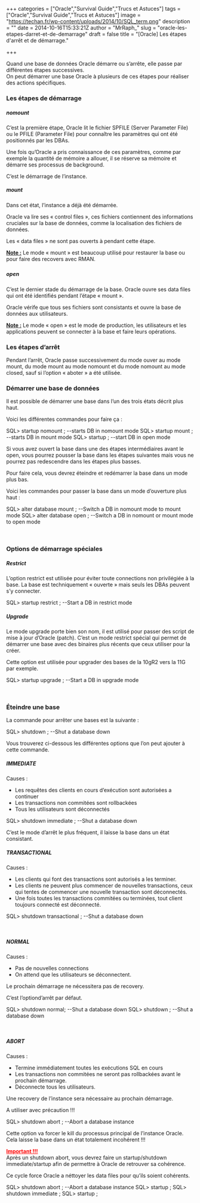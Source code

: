 +++
categories = ["Oracle","Survival Guide","Trucs et Astuces"]
tags = ["Oracle","Survival Guide","Trucs et Astuces"]
image = "https://techan.fr/wp-content/uploads/2014/10/SQL_term.png"
description = ""
date = 2014-10-16T15:33:21Z
author = "MrRaph_"
slug = "oracle-les-etapes-darret-et-de-demarrage"
draft = false
title = "[Oracle] Les étapes d'arrêt et de démarrage."

+++


Quand une base de données Oracle démarre ou s’arrête, elle passe par différentes étapes successives.  
 On peut démarrer une base Oracle à plusieurs de ces étapes pour réaliser des actions spécifiques.

### Les étapes de démarrage

##### nomount

C’est la première étape, Oracle lit le fichier SPFILE (Server Parameter File) ou le PFILE (Parameter File) pour connaître les paramètres qui ont été positionnés par les DBAs.

Une fois qu’Oracle a pris connaissance de ces paramètres, comme par exemple la quantité de mémoire a allouer, il se réserve sa mémoire et démarre ses processus de background.

C’est le démarrage de l’instance.

##### mount

Dans cet état, l’instance a déjà été démarrée.

Oracle va lire ses « control files », ces fichiers contiennent des informations cruciales sur la base de données, comme la localisation des fichiers de données.

Les « data files » ne sont pas ouverts à pendant cette étape.

<span style="text-decoration: underline;">**Note :**</span> Le mode « mount » est beaucoup utilisé pour restaurer la base ou pour faire des recovers avec RMAN.

##### 

##### open

C’est le dernier stade du démarrage de la base. Oracle ouvre ses data files qui ont été identifiés pendant l’étape « mount ».

Oracle vérife que tous ses fichiers sont consistants et ouvre la base de données aux utilisateurs.

<span style="text-decoration: underline;">**Note :**</span> Le mode « open » est le mode de production, les utilisateurs et les applications peuvent se connecter à la base et faire leurs opérations.

### Les étapes d’arrêt

Pendant l’arrêt, Oracle passe successivement du mode ouver au mode mount, du mode mount au mode nomount et du mode nomount au mode closed, sauf si l’option « aboter » a été utilisée.

### Démarrer une base de données

Il est possible de démarrer une base dans l’un des trois états décrit plus haut.

Voici les différentes commandes pour faire ça :

SQL> startup nomount ; --starts DB in nomount mode SQL> startup mount ; --starts DB in mount mode SQL> startup ; --start DB in open mode

Si vous avez ouvert la base dans une des étapes intermédiaires avant le open, vous pourrez pousser la base dans les étapes suivantes mais vous ne pourrez pas redescendre dans les étapes plus basses.

Pour faire cela, vous devrez éteindre et redémarrer la base dans un mode plus bas.

Voici les commandes pour passer la base dans un mode d’ouverture plus haut :

SQL> alter database mount ; --Switch a DB in nomount mode to mount mode SQL> alter database open ; --Switch a DB in nomount or mount mode to open mode

 

### Options de démarrage spéciales

##### Restrict

L’option restrict est utilisée pour éviter toute connections non privilégiée à la base. La base est techniquement « ouverte » mais seuls les DBAs peuvent s’y connecter.

SQL> startup restrict ; --Start a DB in restrict mode

##### Upgrade

Le mode upgrade porte bien son nom, il est utilisé pour passer des script de mise à jour d’Oracle (patch). C’est un mode restrict spécial qui permet de démarrer une base avec des binaires plus récents que ceux utiliser pour la créer.

Cette option est utilisée pour upgrader des bases de la 10gR2 vers la 11G par exemple.

SQL> startup upgrade ; --Start a DB in upgrade mode

 

### Éteindre une base

La commande pour arrêter une bases est la suivante :

SQL> shutdown ; --Shut a database down

Vous trouverez ci-dessous les différentes options que l’on peut ajouter à cette commande.

##### IMMEDIATE

Causes :

- Les requêtes des clients en cours d’exécution sont autorisées a continuer
- Les transactions non commitées sont rollbackées
- Tous les utilisateurs sont déconnectés

SQL> shutdown immediate ; --Shut a database down

C’est le mode d’arrêt le plus fréquent, il laisse la base dans un état consistant.

##### TRANSACTIONAL

Causes :

- Les clients qui font des transactions sont autorisés a les terminer.
- Les clients ne peuvent plus commencer de nouvelles transactions, ceux qui tentes de commencer une nouvelle transaction sont déconnectés.
- Une fois toutes les transactions commitées ou terminées, tout client toujours connecté est déconnecté.

SQL> shutdown transactional ; --Shut a database down

 

##### NORMAL

Causes :

- Pas de nouvelles connections
- On attend que les utilisateurs se déconnectent.

Le prochain démarrage ne nécessitera pas de recovery.

C’est l’optiond’arrêt par défaut.

SQL> shutdown normal; --Shut a database down SQL> shutdown ; --Shut a database down

 

##### ABORT

Causes :

- Termine immédiatement toutes les exécutions SQL en cours
- Les transactions non commitées ne seront pas rollbackées avant le prochain démarrage.
- Déconnecte tous les utilisateurs.

Une recovery de l’instance sera nécessaire au prochain démarrage.

A utiliser avec précaution !!!

SQL> shutdown abort ; --Abort a database instance

Cette option va forcer le kill du processus principal de l’instance Oracle. Cela laisse la base dans un état totalement incohérent !!!

<span style="text-decoration: underline; color: #ff0000;">**Important !!!**</span>  
 Après un shutdown abort, vous devrez faire un startup/shutdown immediate/startup afin de permettre à Oracle de retrouver sa cohérence.

Ce cycle force Oracle a néttoyer les data files pour qu’ils soient cohérents.

SQL> shutdown abort ; --Abort a database instance SQL> startup ; SQL> shutdown immediate ; SQL> startup ;

 


